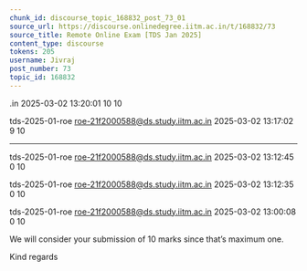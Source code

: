 ```yaml
---
chunk_id: discourse_topic_168832_post_73_01
source_url: https://discourse.onlinedegree.iitm.ac.in/t/168832/73
source_title: Remote Online Exam [TDS Jan 2025]
content_type: discourse
tokens: 205
username: Jivraj
post_number: 73
topic_id: 168832
---
```


.in
2025-03-02 13:20:01
10
10

tds-2025-01-roe
roe-21f2000588@ds.study.iitm.ac.in
2025-03-02 13:17:02
9
10

---

tds-2025-01-roe
roe-21f2000588@ds.study.iitm.ac.in
2025-03-02 13:12:45
0
10

tds-2025-01-roe
roe-21f2000588@ds.study.iitm.ac.in
2025-03-02 13:12:35
0
10

tds-2025-01-roe
roe-21f2000588@ds.study.iitm.ac.in
2025-03-02 13:00:08
0
10

We will consider your submission of 10 marks since that’s maximum one.

Kind regards
